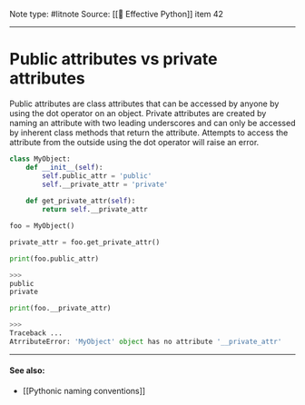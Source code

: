 Note type: #litnote
Source: [[📖 Effective Python]] item 42

---
# Public attributes vs private attributes
Public attributes are class attributes that can be accessed by anyone by using the dot operator on an object. Private attributes are created by naming an attribute with two leading underscores and can only be accessed by inherent class methods that return the attribute. Attempts to access the attribute from the outside using the dot operator will raise an error.
```python
class MyObject:
	def __init__(self):
		self.public_attr = 'public'
		self.__private_attr = 'private'
		
	def get_private_attr(self):
		return self.__private_attr

foo = MyObject()

private_attr = foo.get_private_attr()

print(foo.public_attr)

>>>
public
private
```
```python
print(foo.__private_attr)

>>>
Traceback ...
AtrributeError: 'MyObject' object has no attribute '__private_attr'
```

---
#### See also:
- [[Pythonic naming conventions]]
